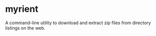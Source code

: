 # myrient
A command-line utility to download and extract zip files from directory listings on the web.
